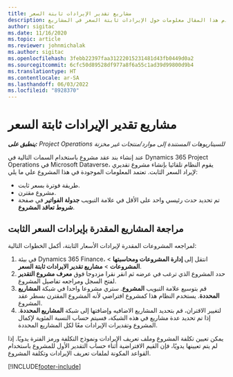 ```yaml
---
title: مشاريع تقدير الإيرادات ثابتة السعر
description: يقدم هذا المقال معلومات حول الإيرادات ثابتة السعر في المشاريع.
author: sigitac
ms.date: 11/16/2020
ms.topic: article
ms.reviewer: johnmichalak
ms.author: sigitac
ms.openlocfilehash: 3febb22397faa31222015231481d43fb0449d0a2
ms.sourcegitcommit: 6cfc50d89528df977a8f6a55c1ad39d99800d9b4
ms.translationtype: HT
ms.contentlocale: ar-SA
ms.lasthandoff: 06/03/2022
ms.locfileid: "8928370"
---
```

# <a name="fixed-price-revenue-estimate-projects"></a>مشاريع تقدير الإيرادات ثابتة السعر 

_**ينطبق على:** Project Operations للسيناريوهات المستندة إلى موارد/منتجات غير مخزنة‬_

عند إنشاء بند عقد مشروع باستخدام السمات التالية في Dynamics 365 Project Operations في Microsoft Dataverse، يقوم النظام تلقائيا بإنشاء مشروع تقديري لإيراد السعر الثابت. تعتمد المعلومات الموجودة في هذا المشروع علي ما يلي:

  - طريقة فوترة بسعر ثابت.
  - مشروع مقترن.
  - تم تحديد حدث رئيسي واحد على الأقل في علامة التبويب **جدولة الفواتير** في صفحة **شروط تعاقد المشروع**.

## <a name="review-fixed-price-revenue-estimates-projects"></a>مراجعة المشاريع المقدرة بإيرادات السعر الثابت
لمراجعه المشروعات المقدرة لإيرادات الأسعار الثابتة، أكمل الخطوات التالية:

1. في بيئة Dynamics 365 Finance، انتقل إلى **إدارة المشروعات ومحاسبتها** > **المشروعات** > **مشاريع تقدير الايرادات ثابتة السعر**.
2. حدد المشروع الذي ترغب في عرضه ثم انقر نقرا مزدوجا فوق **معرف مشروع التقدير** لفتح السجل ومراجعه تفاصيل المشروع.
3. قم بتوسيع علامة التبويب **المشروع**. ستري مشروعا واحدا في شبكة **المشاريع المحددة**. يستخدم النظام هذا كمشروع افتراضي لأنه المشروع المقترن بسطر عقد المشروع. 
4. لتغيير الاقتران، قم بتحديد المشاريع الاضافيه وإضافتها إلى شبكة **المشاريع المحددة**. إذا تم تحديد عدة مشاريع في هذه الشبكة، فسيتم حساب النسبة المئوية لإكمال المشروع وتقديرات الإيرادات معًا لكل المشاريع المحددة.

  يمكن تعيين تكلفة المشروع وملف تعريف الإيرادات ونموذج التكلفة ورمز الفترة يدويًا. إذا لم يتم تعيينها يدويًا، فإن القيم الافتراضية أثناء حساب التقدير الأول للمشروع باستخدام القواعد المكونة لملفات تعريف الإيرادات وتكلفة المشروع.



[!INCLUDE[footer-include](../includes/footer-banner.md)]